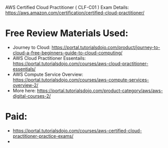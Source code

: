 
AWS Certified Cloud Practitioner ( CLF-C01 ) Exam Details: 
https://aws.amazon.com/certification/certified-cloud-practitioner/


# Free Review Materials Used:

- Journey to Cloud: https://portal.tutorialsdojo.com/product/journey-to-cloud-a-free-beginners-guide-to-cloud-computing/
- AWS Cloud Practitioner Essentails: https://portal.tutorialsdojo.com/courses/aws-cloud-practitioner-essentials/
- AWS Compute Service Overview: https://portal.tutorialsdojo.com/courses/aws-compute-services-overview-2/
- More here: https://portal.tutorialsdojo.com/product-category/aws/aws-digital-courses-2/


# Paid:

- https://portal.tutorialsdojo.com/courses/aws-certified-cloud-practitioner-practice-exams/
- 



